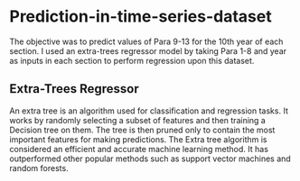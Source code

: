 # Prediction-in-time-series-dataset
The objective was to predict values of Para 9-13 for the 10th year of each section. I used an extra-trees regressor model by taking Para 1-8 and year as inputs in each section to perform regression upon this dataset.
## Extra-Trees Regressor
An extra tree is an algorithm used for classification and regression tasks. It works by randomly selecting a subset of features and then training a Decision tree on them. The tree is then pruned only to contain the most important features for making predictions. The Extra tree algorithm is considered an efficient and accurate machine learning method. It has outperformed other popular methods such as support vector machines and random forests. 
